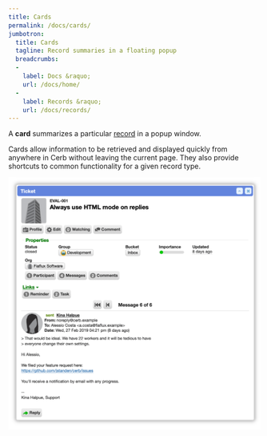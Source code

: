 ```yaml
---
title: Cards
permalink: /docs/cards/
jumbotron:
  title: Cards
  tagline: Record summaries in a floating popup
  breadcrumbs:
  -
    label: Docs &raquo;
    url: /docs/home/
  -
    label: Records &raquo;
    url: /docs/records/
---
```


A **card** summarizes a particular [record](/docs/records/) in a popup window.

Cards allow information to be retrieved and displayed quickly from anywhere in Cerb without leaving the current page. They also provide shortcuts to common functionality for a given record type.

<div class="cerb-screenshot">
<img src="/assets/images/docs/using-cerb/records/card.png" class="screenshot">
</div>
